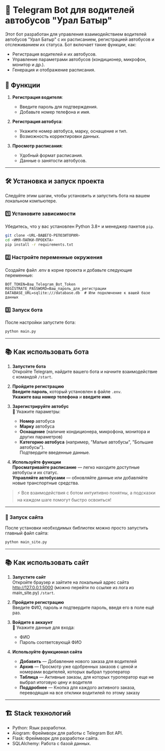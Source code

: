 # 🚌 Telegram Bot для водителей автобусов "Урал Батыр"

Этот бот разработан для управления взаимодействием водителей автобусов "Урал Батыр" с их расписанием, регистрацией
автобусов и отслеживанием их статуса. Бот включает такие функции, как:

- Регистрация водителей и их автобусов.
- Управление параметрами автобусов (кондиционер, микрофон, монитор и др.).
- Генерация и отображение расписания.

## 🚀 Функции

1. **Регистрация водителя**:
    - Введите пароль для подтверждения.
    - Добавьте номер телефона и имя.

2. **Регистрация автобуса**:
    - Укажите номер автобуса, марку, оснащение и тип.
    - Возможность корректировки данных.

3. **Просмотр расписания**:
    - Удобный формат расписания.
    - Данные о занятости автобусов.

---

## 🛠️ Установка и запуск проекта

Следуйте этим шагам, чтобы установить и запустить бота на вашем локальном компьютере.

### 1️⃣ Установите зависимости

Убедитесь, что у вас установлен Python 3.8+ и менеджер пакетов `pip`.

```bash
git clone <URL-ВАШЕГО-РЕПОЗИТОРИЯ>
cd <ИМЯ-ПАПКИ-ПРОЕКТА>
pip install -r requirements.txt
```


### 2️⃣ Настройте переменные окружения

Создайте файл .env в корне проекта и добавьте следующие переменные:

```env
BOT_TOKEN=Ваш_Telegram_Bot_Token
REGISTRATE_PASSWORD=Ваш_пароль_для_регистрации
DATABASE_URL=sqlite:///database.db  # Или подключение к вашей базе данных
```

### 3️⃣ Запуск бота

После настройки запустите бота:

```bash
python main.py
```

---

## 📚 Как использовать бота

1. **Запустите бота**  
   Откройте Telegram, найдите вашего бота и начните взаимодействие с командой `/start`.

2. **Пройдите регистрацию**  
   **Введите пароль**, который установлен в файле `.env`.  
   **Укажите ваш номер телефона** и **введите имя**.

3. **Зарегистрируйте автобус**  
   🚌 Укажите параметры:
    - **Номер** автобуса
    - **Марку** автобуса
    - **Оснащение** (наличие кондиционера, микрофона, монитора и других параметров)
    - **Категорию автобуса** (например, "Малые автобусы", "Большие автобусы").  
      Подтвердите введенные данные.

4. **Используйте функции**  
    **Просматривайте расписание** — легко находите доступные автобусы и их статус.  
    **Управляйте автобусами** — обновляйте данные или добавляйте новые транспортные средства.

> ⚡ Все взаимодействия с ботом интуитивно понятны, а подсказки на каждом шаге помогут быстро освоиться!

---

### 🚀 Запуск сайта

После установки необходимых библиотек можно просто запустить главный файл сайта:

```bash
python main_site.py
```
---

## 📚 Как использовать сайт
1. **Запустите сайт**  
   Откройте браузер и зайтите на локальный адрес сайта http://127.0.0.1:5000 (можно перейти по ссылке из лога из main_site.py) `/start`.

2. **Пройдите регистрацию**  
   Введите ФИО, пароль и подтвердите пароль, введя его в поле ещё раз.  

3. **Войдите в аккаунт**  
   🚌 Укажите данные для входа:
    - ФИО
    - Пароль соответсвующй ФИО

4. **Используйте функционал сайта**  
    - **Добавить** — Добавление нового заказа для водителей
    - **Архив** — Просмотр уже одобренных заказов с ценой и номерами водителей, которых выбрал туроператор
    - **Таблица** — Активные заказы, для которых туроператор еще не выбрал итоговую цену и водителя
    - **Поддробнее** — Кнопка для каждого активного заказа, переводящая на все отклики водитилей по этому заказу

---
## 🏗️ Stack технологий
- Python: Язык разработки.
- Aiogram: Фреймворк для работы с Telegram Bot API.
- Flask: Фреймворк для разработки сайта.
- SQLAlchemy: Работа с базой данных.
